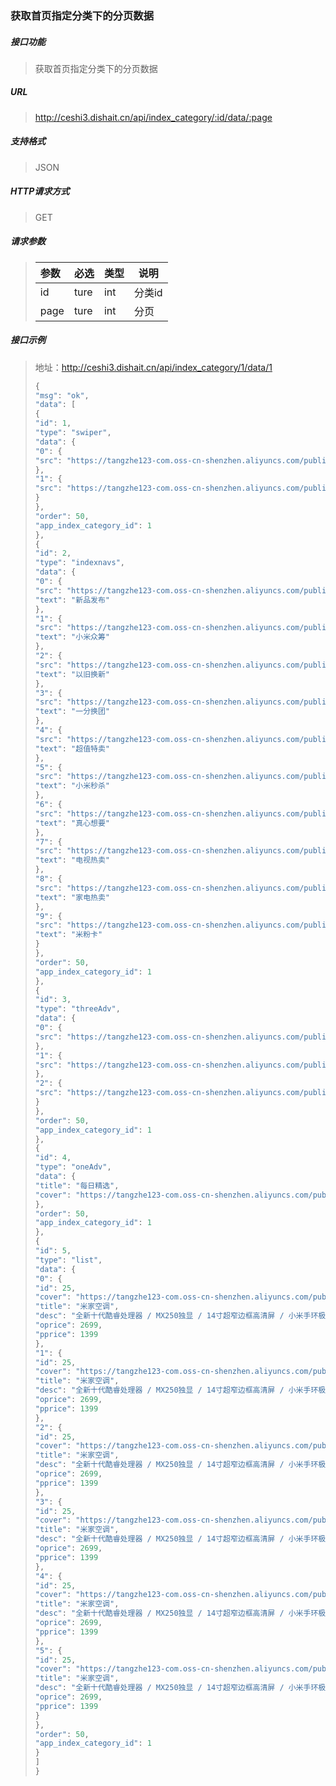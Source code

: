 ### 获取首页指定分类下的分页数据

##### 接口功能

> 获取首页指定分类下的分页数据

##### URL

> http://ceshi3.dishait.cn/api/index_category/:id/data/:page

##### 支持格式

> JSON

##### HTTP请求方式

> GET

##### 请求参数

> | 参数 | 必选 | 类型 | 说明   |
> | :--- | :--- | :--- | ------ |
> | id   | ture | int  | 分类id |
> | page | ture | int  | 分页   |

##### 接口示例

> 地址：http://ceshi3.dishait.cn/api/index_category/1/data/1
>
> ```javascript
> {
> "msg": "ok",
> "data": [
> {
> "id": 1,
> "type": "swiper",
> "data": {
> "0": {
> "src": "https://tangzhe123-com.oss-cn-shenzhen.aliyuncs.com/public/5d8833ed4ef66.jpg"
> },
> "1": {
> "src": "https://tangzhe123-com.oss-cn-shenzhen.aliyuncs.com/public/5d8833ed94392.jpg"
> }
> },
> "order": 50,
> "app_index_category_id": 1
> },
> {
> "id": 2,
> "type": "indexnavs",
> "data": {
> "0": {
> "src": "https://tangzhe123-com.oss-cn-shenzhen.aliyuncs.com/public/5d8834c360d47.png",
> "text": "新品发布"
> },
> "1": {
> "src": "https://tangzhe123-com.oss-cn-shenzhen.aliyuncs.com/public/5d8834c375444.gif",
> "text": "小米众筹"
> },
> "2": {
> "src": "https://tangzhe123-com.oss-cn-shenzhen.aliyuncs.com/public/5d8834c48494a.gif",
> "text": "以旧换新"
> },
> "3": {
> "src": "https://tangzhe123-com.oss-cn-shenzhen.aliyuncs.com/public/5d8834c49107e.gif",
> "text": "一分换团"
> },
> "4": {
> "src": "https://tangzhe123-com.oss-cn-shenzhen.aliyuncs.com/public/5d8834c4a0188.gif",
> "text": "超值特卖"
> },
> "5": {
> "src": "https://tangzhe123-com.oss-cn-shenzhen.aliyuncs.com/public/5d8834c4ae788.gif",
> "text": "小米秒杀"
> },
> "6": {
> "src": "https://tangzhe123-com.oss-cn-shenzhen.aliyuncs.com/public/5d8834c4be000.gif",
> "text": "真心想要"
> },
> "7": {
> "src": "https://tangzhe123-com.oss-cn-shenzhen.aliyuncs.com/public/5d8834c4cf134.gif",
> "text": "电视热卖"
> },
> "8": {
> "src": "https://tangzhe123-com.oss-cn-shenzhen.aliyuncs.com/public/5d8834c4debbd.gif",
> "text": "家电热卖"
> },
> "9": {
> "src": "https://tangzhe123-com.oss-cn-shenzhen.aliyuncs.com/public/5d8834c4edeb9.gif",
> "text": "米粉卡"
> }
> },
> "order": 50,
> "app_index_category_id": 1
> },
> {
> "id": 3,
> "type": "threeAdv",
> "data": {
> "0": {
> "src": "https://tangzhe123-com.oss-cn-shenzhen.aliyuncs.com/public/5d8833ed1762c.jpg"
> },
> "1": {
> "src": "https://tangzhe123-com.oss-cn-shenzhen.aliyuncs.com/public/5d8833ed2a979.jpg"
> },
> "2": {
> "src": "https://tangzhe123-com.oss-cn-shenzhen.aliyuncs.com/public/5d8833ed3df56.jpg"
> }
> },
> "order": 50,
> "app_index_category_id": 1
> },
> {
> "id": 4,
> "type": "oneAdv",
> "data": {
> "title": "每日精选",
> "cover": "https://tangzhe123-com.oss-cn-shenzhen.aliyuncs.com/public/5d8833ed4ef66.jpg"
> },
> "order": 50,
> "app_index_category_id": 1
> },
> {
> "id": 5,
> "type": "list",
> "data": {
> "0": {
> "id": 25,
> "cover": "https://tangzhe123-com.oss-cn-shenzhen.aliyuncs.com/public/5d8834543784d.jpg",
> "title": "米家空调",
> "desc": "全新十代酷睿处理器 / MX250独显 / 14寸超窄边框高清屏 / 小米手环极速解锁 / 炫酷多彩任你挑选",
> "oprice": 2699,
> "pprice": 1399
> },
> "1": {
> "id": 25,
> "cover": "https://tangzhe123-com.oss-cn-shenzhen.aliyuncs.com/public/5d8834543784d.jpg",
> "title": "米家空调",
> "desc": "全新十代酷睿处理器 / MX250独显 / 14寸超窄边框高清屏 / 小米手环极速解锁 / 炫酷多彩任你挑选",
> "oprice": 2699,
> "pprice": 1399
> },
> "2": {
> "id": 25,
> "cover": "https://tangzhe123-com.oss-cn-shenzhen.aliyuncs.com/public/5d8834543784d.jpg",
> "title": "米家空调",
> "desc": "全新十代酷睿处理器 / MX250独显 / 14寸超窄边框高清屏 / 小米手环极速解锁 / 炫酷多彩任你挑选",
> "oprice": 2699,
> "pprice": 1399
> },
> "3": {
> "id": 25,
> "cover": "https://tangzhe123-com.oss-cn-shenzhen.aliyuncs.com/public/5d8834543784d.jpg",
> "title": "米家空调",
> "desc": "全新十代酷睿处理器 / MX250独显 / 14寸超窄边框高清屏 / 小米手环极速解锁 / 炫酷多彩任你挑选",
> "oprice": 2699,
> "pprice": 1399
> },
> "4": {
> "id": 25,
> "cover": "https://tangzhe123-com.oss-cn-shenzhen.aliyuncs.com/public/5d8834543784d.jpg",
> "title": "米家空调",
> "desc": "全新十代酷睿处理器 / MX250独显 / 14寸超窄边框高清屏 / 小米手环极速解锁 / 炫酷多彩任你挑选",
> "oprice": 2699,
> "pprice": 1399
> },
> "5": {
> "id": 25,
> "cover": "https://tangzhe123-com.oss-cn-shenzhen.aliyuncs.com/public/5d8834543784d.jpg",
> "title": "米家空调",
> "desc": "全新十代酷睿处理器 / MX250独显 / 14寸超窄边框高清屏 / 小米手环极速解锁 / 炫酷多彩任你挑选",
> "oprice": 2699,
> "pprice": 1399
> }
> },
> "order": 50,
> "app_index_category_id": 1
> }
> ]
> }
> ```